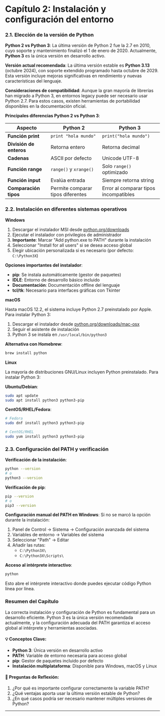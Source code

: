 # Capítulo 2: Instalación y configuración del entorno

### 2.1. Elección de la versión de Python

**Python 2 vs Python 3**: La última versión de Python 2 fue la 2.7 en 2010, cuyo soporte y mantenimiento finalizó el 1 de enero de 2020. Actualmente, **Python 3** es la única versión en desarrollo activo.

**Versión actual recomendada**: La última versión estable es **Python 3.13** (octubre 2024), con soporte extendido programado hasta octubre de 2029. Esta versión incluye mejoras significativas en rendimiento y nuevas características del lenguaje.

**Consideraciones de compatibilidad**: Aunque la gran mayoría de librerías han migrado a Python 3, en entornos legacy puede ser necesario usar Python 2.7. Para estos casos, existen herramientas de portabilidad disponibles en la documentación oficial.

**Principales diferencias Python 2 vs Python 3**:

| Aspecto                 | Python 2                          | Python 3                              |
| ----------------------- | --------------------------------- | ------------------------------------- |
| **Función print**       | `print "hola mundo"`              | `print("hola mundo")`                 |
| **División de enteros** | Retorna entero                    | Retorna decimal                       |
| **Cadenas**             | ASCII por defecto                 | Unicode UTF-8                         |
| **Función range**       | `range()` y `xrange()`            | Solo `range()` optimizado             |
| **Función input**       | Evalúa entrada                    | Siempre retorna string                |
| **Comparación tipos**   | Permite comparar tipos diferentes | Error al comparar tipos incompatibles |

### 2.2. Instalación en diferentes sistemas operativos

**Windows**

1. Descargar el instalador MSI desde [python.org/downloads](https://www.python.org/downloads/)
2. Ejecutar el instalador con privilegios de administrador
3. **Importante**: Marcar "Add python.exe to PATH" durante la instalación
4. Seleccionar "Install for all users" si se desea acceso global
5. Elegir ubicación personalizada si es necesario (por defecto: `C:\Python3X`)

**Opciones importantes del instalador**:

* **pip**: Se instala automáticamente (gestor de paquetes)
* **IDLE**: Entorno de desarrollo básico incluido
* **Documentación**: Documentación offline del lenguaje
* **tcl/tk**: Necesario para interfaces gráficas con Tkinter

**macOS**

Hasta macOS 12.2, el sistema incluye Python 2.7 preinstalado por Apple. Para instalar Python 3:

1. Descargar el instalador desde [python.org/downloads/mac-osx](https://www.python.org/downloads/mac-osx/)
2. Seguir el asistente de instalación
3. Python 3 se instala en `/usr/local/bin/python3`

**Alternativa con Homebrew**:

```bash
brew install python
```

**Linux**

La mayoría de distribuciones GNU/Linux incluyen Python preinstalado. Para instalar Python 3:

**Ubuntu/Debian**:

```bash
sudo apt update
sudo apt install python3 python3-pip
```

**CentOS/RHEL/Fedora**:

```bash
# Fedora
sudo dnf install python3 python3-pip

# CentOS/RHEL
sudo yum install python3 python3-pip
```

### 2.3. Configuración del PATH y verificación

**Verificación de la instalación**:

```bash
python --version
# o
python3 --version
```

**Verificación de pip**:

```bash
pip --version
# o
pip3 --version
```

**Configuración manual del PATH en Windows**: Si no se marcó la opción durante la instalación:

1. Panel de Control → Sistema → Configuración avanzada del sistema
2. Variables de entorno → Variables del sistema
3. Seleccionar "Path" → Editar
4. Añadir las rutas:
   * `C:\Python3X\`
   * `C:\Python3X\Scripts\`

**Acceso al intérprete interactivo**:

```bash
python
```

Esto abre el intérprete interactivo donde puedes ejecutar código Python línea por línea.

### Resumen del Capítulo

La correcta instalación y configuración de Python es fundamental para un desarrollo eficiente. Python 3 es la única versión recomendada actualmente, y la configuración adecuada del PATH garantiza el acceso global al intérprete y herramientas asociadas.

#### **💡 Conceptos Clave:**

* **Python 3**: Única versión en desarrollo activo
* **PATH**: Variable de entorno necesaria para acceso global
* **pip**: Gestor de paquetes incluido por defecto
* **Instalación multiplataforma**: Disponible para Windows, macOS y Linux

#### **🤔 Preguntas de Reflexión:**

1. ¿Por qué es importante configurar correctamente la variable PATH?
2. ¿Qué ventajas aporta usar la última versión estable de Python?
3. ¿En qué casos podría ser necesario mantener múltiples versiones de Python?

***
